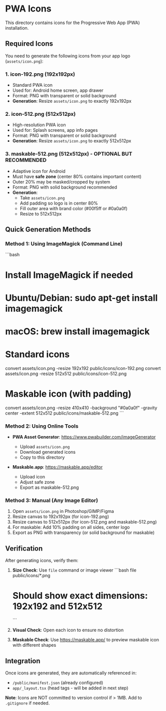 # PWA Icons

This directory contains icons for the Progressive Web App (PWA) installation.

## Required Icons

You need to generate the following icons from your app logo (`assets/icon.png`):

### 1. **icon-192.png** (192x192px)
- Standard PWA icon
- Used for: Android home screen, app drawer
- Format: PNG with transparent or solid background
- **Generation**: Resize `assets/icon.png` to exactly 192x192px

### 2. **icon-512.png** (512x512px)
- High-resolution PWA icon
- Used for: Splash screens, app info pages
- Format: PNG with transparent or solid background
- **Generation**: Resize `assets/icon.png` to exactly 512x512px

### 3. **maskable-512.png** (512x512px) - OPTIONAL BUT RECOMMENDED
- Adaptive icon for Android
- Must have **safe zone** (center 80% contains important content)
- Outer 20% may be masked/cropped by system
- Format: PNG with solid background recommended
- **Generation**: 
  - Take `assets/icon.png`
  - Add padding so logo is in center 80%
  - Fill outer area with brand color (#00f5ff or #0a0a0f)
  - Resize to 512x512px

## Quick Generation Methods

### Method 1: Using ImageMagick (Command Line)
\`\`\`bash
# Install ImageMagick if needed
# Ubuntu/Debian: sudo apt-get install imagemagick
# macOS: brew install imagemagick

# Standard icons
convert assets/icon.png -resize 192x192 public/icons/icon-192.png
convert assets/icon.png -resize 512x512 public/icons/icon-512.png

# Maskable icon (with padding)
convert assets/icon.png -resize 410x410 -background "#0a0a0f" -gravity center -extent 512x512 public/icons/maskable-512.png
\`\`\`

### Method 2: Using Online Tools
- **PWA Asset Generator**: https://www.pwabuilder.com/imageGenerator
  - Upload `assets/icon.png`
  - Download generated icons
  - Copy to this directory

- **Maskable.app**: https://maskable.app/editor
  - Upload icon
  - Adjust safe zone
  - Export as maskable-512.png

### Method 3: Manual (Any Image Editor)
1. Open `assets/icon.png` in Photoshop/GIMP/Figma
2. Resize canvas to 192x192px (for icon-192.png)
3. Resize canvas to 512x512px (for icon-512.png and maskable-512.png)
4. For maskable: Add 10% padding on all sides, center logo
5. Export as PNG with transparency (or solid background for maskable)

## Verification

After generating icons, verify them:

1. **Size Check**: Use `file` command or image viewer
   \`\`\`bash
   file public/icons/*.png
   # Should show exact dimensions: 192x192 and 512x512
   \`\`\`

2. **Visual Check**: Open each icon to ensure no distortion

3. **Maskable Check**: Use https://maskable.app/ to preview maskable icon with different shapes

## Integration

Once icons are generated, they are automatically referenced in:
- `/public/manifest.json` (already configured)
- `app/_layout.tsx` (head tags - will be added in next step)

**Note**: Icons are NOT committed to version control if > 1MB. Add to `.gitignore` if needed.
